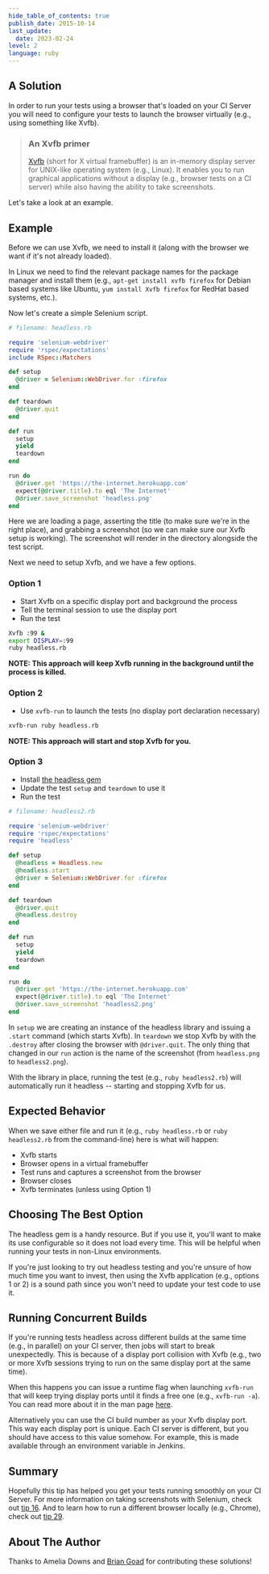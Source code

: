 ```yaml
---
hide_table_of_contents: true
publish_date: 2015-10-14
last_update:
  date: 2023-02-24
level: 2
language: ruby
---
```


## A Solution

In order to run your tests using a browser that's loaded on your CI Server you will need to configure your tests 
to launch the browser virtually (e.g., using something like Xvfb).

>### An Xvfb primer
>
>[Xvfb](http://en.wikipedia.org/wiki/Xvfb) (short for X virtual framebuffer) is an in-memory display server for 
> UNIX-like operating system (e.g., Linux). It enables you to run graphical applications without a display 
> (e.g., browser tests on a CI server) while also having the ability to take screenshots.

Let's take a look at an example.

## Example

Before we can use Xvfb, we need to install it (along with the browser we want if it's not already loaded).

In Linux we need to find the relevant package names for the package manager and install them 
(e.g., `apt-get install xvfb firefox` for Debian based systems like Ubuntu, `yum install Xvfb firefox` for 
RedHat based systems, etc.).

Now let's create a simple Selenium script.

```ruby
# filename: headless.rb

require 'selenium-webdriver'
require 'rspec/expectations'
include RSpec::Matchers

def setup
  @driver = Selenium::WebDriver.for :firefox
end

def teardown
  @driver.quit
end

def run
  setup
  yield
  teardown
end

run do
  @driver.get 'https://the-internet.herokuapp.com'
  expect(@driver.title).to eql 'The Internet'
  @driver.save_screenshot 'headless.png'
end
```

Here we are loading a page, asserting the title (to make sure we're in the right place), and grabbing a screenshot 
(so we can make sure our Xvfb setup is working). The screenshot will render in the directory alongside the test script.

Next we need to setup Xvfb, and we have a few options.

### Option 1

+ Start Xvfb on a specific display port and background the process
+ Tell the terminal session to use the display port
+ Run the test

```sh
Xvfb :99 &
export DISPLAY=:99
ruby headless.rb
```

__NOTE: This approach will keep Xvfb running in the background until the process is killed.__

### Option 2

+ Use `xvfb-run` to launch the tests (no display port declaration necessary)

```sh
xvfb-run ruby headless.rb
```

__NOTE: This approach will start and stop Xvfb for you.__

### Option 3

+ Install [the headless gem](https://github.com/leonid-shevtsov/headless)
+ Update the test `setup` and `teardown` to use it
+ Run the test

```ruby
# filename: headless2.rb

require 'selenium-webdriver'
require 'rspec/expectations'
require 'headless'

def setup
  @headless = Headless.new
  @headless.start
  @driver = Selenium::WebDriver.for :firefox
end

def teardown
  @driver.quit
  @headless.destroy
end

def run
  setup
  yield
  teardown
end

run do
  @driver.get 'https://the-internet.herokuapp.com'
  expect(@driver.title).to eql 'The Internet'
  @driver.save_screenshot 'headless2.png'
end
```

In `setup` we are creating an instance of the headless library and issuing a `.start` command (which starts Xvfb). 
In `teardown` we stop Xvfb by with the `.destroy` after closing the browser with `@driver.quit`. The only thing 
that changed in our `run` action is the name of the screenshot (from `headless.png` to `headless2.png`).

With the library in place, running the test (e.g., `ruby headless2.rb`) will automatically run it headless -- 
starting and stopping Xvfb for us.

## Expected Behavior

When we save either file and run it (e.g., `ruby headless.rb` or `ruby headless2.rb` from the command-line) here is 
what will happen:

+ Xvfb starts
+ Browser opens in a virtual framebuffer
+ Test runs and captures a screenshot from the browser
+ Browser closes
+ Xvfb terminates (unless using Option 1)

## Choosing The Best Option

The headless gem is a handy resource. But if you use it, you'll want to make its use configurable so it does not load 
every time. This will be helpful when running your tests in non-Linux environments.

If you're just looking to try out headless testing and you're unsure of how much time you want to invest, then using 
the Xvfb application (e.g., options 1 or 2) is a sound path since you won't need to update your test code to use it.

## Running Concurrent Builds

If you're running tests headless across different builds at the same time (e.g., in parallel) on your CI server, 
then jobs will start to break unexpectedly. This is because of a display port collision with Xvfb (e.g., two or more 
Xvfb sessions trying to run on the same display port at the same time).

When this happens you can issue a runtime flag when launching `xvfb-run` that will keep trying display ports 
until it finds a free one (e.g., `xvfb-run -a`). You can read more about it in the man page [here](http://manpages.ubuntu.com/manpages/lucid/man1/xvfb-run.1.html).

Alternatively you can use the CI build number as your Xvfb display port. This way each display port is unique. 
Each CI server is different, but you should have access to this value somehow. For example, this is made available 
through an environment variable in Jenkins.

## Summary

Hopefully this tip has helped you get your tests running smoothly on your CI Server. For more information on 
taking screenshots with Selenium, check out 
[tip 16](https://elementalselenium.com/docs/take-screenshot-on-failure/16-take-screenshot-on-failure). And to learn 
how to run a different browser locally (e.g., Chrome), check out 
[tip 29](https://elementalselenium.com/docs/chrome-driver/29-chrome-driver).

## About The Author

Thanks to Amelia Downs and [Brian Goad](https://twitter.com/bbbco) for contributing these solutions!
